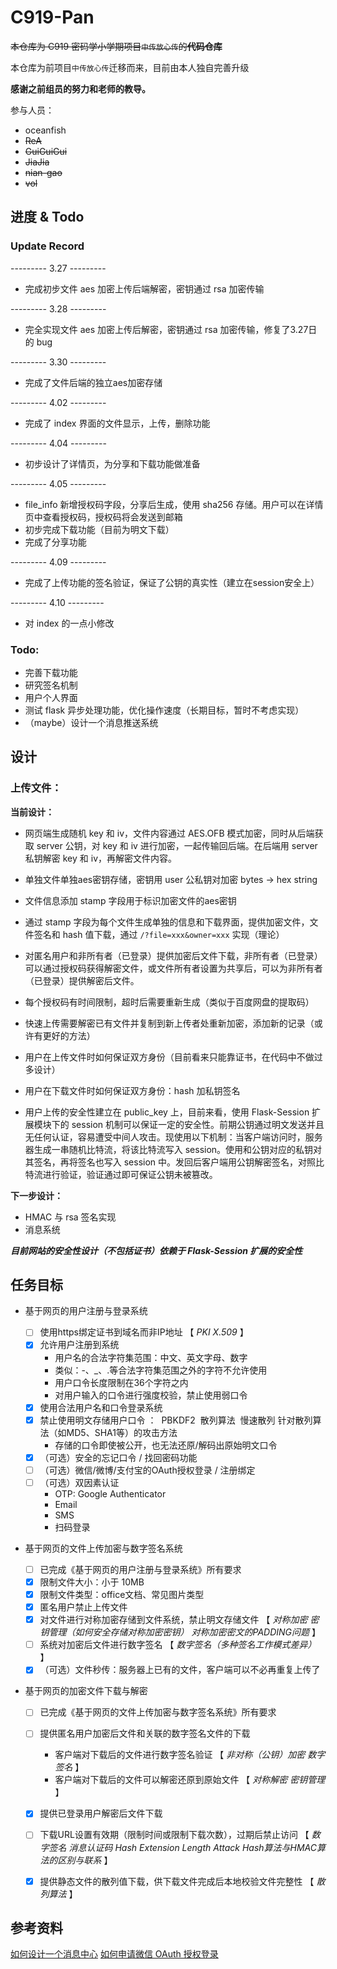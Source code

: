 # C919-Pan

<del>本仓库为 C919 密码学小学期项目`中传放心传`的<strong>代码仓库</strong></del>

本仓库为前项目`中传放心传`迁移而来，目前由本人独自完善升级

**感谢之前组员的努力和老师的教导。**

参与人员：
* oceanfish
* <del>ReA
* <del>GuiGuiGui
* <del>JiaJia
* <del>nian-gao
* <del>vol

## 进度 & Todo
### Update Record

--------- 3.27 ---------
* 完成初步文件 aes 加密上传后端解密，密钥通过 rsa 加密传输

--------- 3.28 ---------
* 完全实现文件 aes 加密上传后解密，密钥通过 rsa 加密传输，修复了3.27日的 bug

--------- 3.30 ---------
* 完成了文件后端的独立aes加密存储

--------- 4.02 ---------
* 完成了 index 界面的文件显示，上传，删除功能

--------- 4.04 ---------
* 初步设计了详情页，为分享和下载功能做准备

--------- 4.05 ---------
* file_info 新增授权码字段，分享后生成，使用 sha256 存储。用户可以在详情页中查看授权码，授权码将会发送到邮箱
* 初步完成下载功能（目前为明文下载）
* 完成了分享功能

--------- 4.09 ---------
* 完成了上传功能的签名验证，保证了公钥的真实性（建立在session安全上）

--------- 4.10 ---------
* 对 index 的一点小修改

### Todo:
* 完善下载功能
* 研究签名机制
* 用户个人界面
* 测试 flask 异步处理功能，优化操作速度（长期目标，暂时不考虑实现）
* （maybe）设计一个消息推送系统

## 设计

### 上传文件：

**当前设计：**

* 网页端生成随机 key 和 iv，文件内容通过 AES.OFB 模式加密，同时从后端获取 server 公钥，对 key 和 iv 进行加密，一起传输回后端。在后端用 server 私钥解密 key 和 iv，再解密文件内容。

* 单独文件单独aes密钥存储，密钥用 user 公私钥对加密
bytes -> hex string

* 文件信息添加 stamp 字段用于标识加密文件的aes密钥

* 通过 stamp 字段为每个文件生成单独的信息和下载界面，提供加密文件，文件签名和 hash 值下载，通过 `/?file=xxx&owner=xxx` 实现（理论）

* 对匿名用户和非所有者（已登录）提供加密后文件下载，非所有者（已登录）可以通过授权码获得解密文件，或文件所有者设置为共享后，可以为非所有者（已登录）提供解密后文件。

* 每个授权码有时间限制，超时后需要重新生成（类似于百度网盘的提取码）

* 快速上传需要解密已有文件并复制到新上传者处重新加密，添加新的记录（或许有更好的方法）

* 用户在上传文件时如何保证双方身份（目前看来只能靠证书，在代码中不做过多设计）

* 用户在下载文件时如何保证双方身份：hash 加私钥签名

* 用户上传的安全性建立在 public_key 上，目前来看，使用 Flask-Session 扩展模块下的 session 机制可以保证一定的安全性。前期公钥通过明文发送并且无任何认证，容易遭受中间人攻击。现使用以下机制：当客户端访问时，服务器生成一串随机比特流，将该比特流写入 session。使用和公钥对应的私钥对其签名，再将签名也写入 session 中。发回后客户端用公钥解密签名，对照比特流进行验证，验证通过即可保证公钥未被篡改。

**下一步设计：**
* HMAC 与 rsa 签名实现
* 消息系统

***目前网站的安全性设计（不包括证书）依赖于 Flask-Session 扩展的安全性***

## 任务目标

- 基于网页的用户注册与登录系统
  - [ ] 使用https绑定证书到域名而非IP地址 【 *PKI* *X.509* 】
  - [x] 允许用户注册到系统 
    - 用户名的合法字符集范围：中文、英文字母、数字
    - 类似：-、_、.等合法字符集范围之外的字符不允许使用
    - 用户口令长度限制在36个字符之内
    - 对用户输入的口令进行强度校验，禁止使用弱口令
  - [x] 使用合法用户名和口令登录系统 
  - [x] 禁止使用明文存储用户口令 ： 
    ​	PBKDF2
    ​	散列算法
    ​	慢速散列
    ​	针对散列算法（如MD5、SHA1等）的攻击方法
    - 存储的口令即使被公开，也无法还原/解码出原始明文口令
  - [x] （可选）安全的忘记口令 / 找回密码功能 
  - [ ] （可选）微信/微博/支付宝的OAuth授权登录 / 注册绑定 
  - [ ] （可选）双因素认证 
    - OTP: Google Authenticator
    - Email
    - SMS
    - 扫码登录
- 基于网页的文件上传加密与数字签名系统
  - [ ] 已完成《基于网页的用户注册与登录系统》所有要求
  - [x] 限制文件大小：小于 10MB
  - [x] 限制文件类型：office文档、常见图片类型
  - [x] 匿名用户禁止上传文件
  - [x] 对文件进行对称加密存储到文件系统，禁止明文存储文件 【 *对称加密* *密钥管理（如何安全存储对称加密密钥）* *对称加密密文的PADDING问题* 】
  - [ ] 系统对加密后文件进行数字签名 【 *数字签名（多种签名工作模式差异）* 】
  - [x] （可选）文件秒传：服务器上已有的文件，客户端可以不必再重复上传了

- 基于网页的加密文件下载与解密

  - [ ] 已完成《基于网页的文件上传加密与数字签名系统》所有要求
  - [ ] 提供匿名用户加密后文件和关联的数字签名文件的下载
    - 客户端对下载后的文件进行数字签名验证 【 *非对称（公钥）加密* *数字签名* 】
    - 客户端对下载后的文件可以解密还原到原始文件 【 *对称解密* *密钥管理* 】
  - [x] 提供已登录用户解密后文件下载
  - [ ] 下载URL设置有效期（限制时间或限制下载次数），过期后禁止访问 【 *数字签名* *消息认证码* *Hash Extension Length Attack* *Hash算法与HMAC算法的区别与联系* 】
  - [x] 提供静态文件的散列值下载，供下载文件完成后本地校验文件完整性 【 *散列算法* 】


## 参考资料
[如何设计一个消息中心](https://juejin.cn/post/7140651064725864485)
[如何申请微信 OAuth 授权登录](https://cloud.tencent.com/developer/article/1447723)